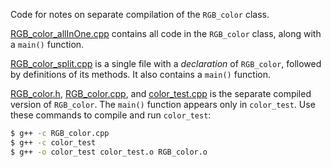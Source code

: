 Code for notes on separate compilation of the `RGB_color` class.

[RGB_color_allInOne.cpp](RGB_color_allInOne.cpp) contains all code in the
`RGB_color` class, along with a `main()` function.

[RGB_color_split.cpp](RGB_color_split.cpp) is a single file with a
*declaration* of `RGB_color`, followed by definitions of its methods. It also
contains a `main()` function.

[RGB_color.h](RGB_color.h), [RGB_color.cpp](RGB_color.cpp), and
[color_test.cpp](color_test.cpp) is the separate compiled version of
`RGB_color`. The `main()` function appears only in `color_test`. Use these
commands to compile and run `color_test`:

```bash
$ g++ -c RGB_color.cpp
$ g++ -c color_test
$ g++ -o color_test color_test.o RGB_color.o
```
